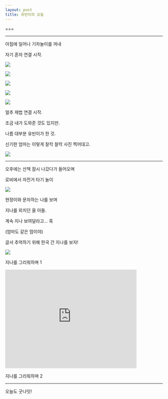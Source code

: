 ```yaml
---
layout: post
title: 유빈이의 오늘
---
```

===

---
아침에 일어나 기차놀이를 꺼내

자기 혼자 연결 시작. 


![](https://dl.dropboxusercontent.com/u/9792864/150805%20%EC%9C%A0%EB%B9%88%EC%9D%B4%20%EC%9D%BC%EC%83%81/DSC04284.JPG)


![](https://dl.dropboxusercontent.com/u/9792864/150805%20%EC%9C%A0%EB%B9%88%EC%9D%B4%20%EC%9D%BC%EC%83%81/DSC04285.JPG)


![](https://dl.dropboxusercontent.com/u/9792864/150805%20%EC%9C%A0%EB%B9%88%EC%9D%B4%20%EC%9D%BC%EC%83%81/DSC04286.JPG)


![](https://dl.dropboxusercontent.com/u/9792864/150805%20%EC%9C%A0%EB%B9%88%EC%9D%B4%20%EC%9D%BC%EC%83%81/DSC04287.JPG)


![](https://dl.dropboxusercontent.com/u/9792864/150805%20%EC%9C%A0%EB%B9%88%EC%9D%B4%20%EC%9D%BC%EC%83%81/DSC04288.JPG)


얼추 제법 연결 시작. 

조금 내가 도와준 것도 있지만. 

나름 대부분 유빈이가 한 것.

신기한 엄마는 이렇게 찰칵 찰칵 사진 찍어대고.

![](https://dl.dropboxusercontent.com/u/9792864/150805%20%EC%9C%A0%EB%B9%88%EC%9D%B4%20%EC%9D%BC%EC%83%81/IMG_20150805_102210.jpg)


---

오후에는 산책 잠시 나갔다가 들어오며

로비에서 자전거 타기 놀이

![](https://dl.dropboxusercontent.com/u/9792864/150805%20%EC%9C%A0%EB%B9%88%EC%9D%B4%20%EC%9D%BC%EC%83%81/1438812946531.jpeg)



현정이와 문자하는 나를 보며

지나를 외치던 울 아들.

계속 지나 보여달라고... 흑

(엄마도 같은 맘이야)

글서 추억하기 위해 한국 간 지나를 보자!

![](https://dl.dropboxusercontent.com/u/9792864/150805%20%EC%9C%A0%EB%B9%88%EC%9D%B4%20%EC%9D%BC%EC%83%81/1438813440095.jpeg)


지나를 그리워하며 1

<iframe width="420" height="315" src="https://www.youtube.com/embed/YDbFGkoJJow" frameborder="0" allowfullscreen></iframe>

지나를 그리워하며 2

---

오늘도 굿나잇!